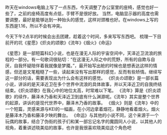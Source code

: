 昨天在windows电脑上写了一点东西，今天调整了办公室里的座椅，感觉也好一些了，之前的座椅高度有点低，手臂不是很好放。
当然，电脑显示器的高度也需要调整，最好是能够达到一种抬头的感觉，这样对颈椎也好。在windows上写的东西是1.16，所以不会有冲突。

今天下午2点半的时候会出去团建，趁着这个时间，多来写写东西吧。
梳理一下目前开的坑《星愿》《炽炎的颂歌》《流年》《烟火》《命运》

《星愿》是一部短篇科幻小说，也是在漫无人际的宇宙空间中，天泽近卫流浪的旅程的一部分。有一句歌词很贴切：“在这漫无人际之中的荒野，所有的自欺与自厌，自我怀疑陪伴着我就像是梦魇。”，最开始写出舱的时候也是想表达这样的情感，但还是文笔粗糙了一些，读起来没有写出那样的感觉，反而有些矫情。继续写这一部分的话，需要表现出为什么会有这样的感觉。
《炽炎の颂歌》是一部长篇小说，讲诉的是天泽近卫在多个世界中流浪的具体故事，并以天泽近卫的自我终结结束。《炽炎颂歌》在我心中的地位太高，时常难以下笔。
《流年》算是《炽炎颂歌》的续作，藤泽木乃香和天泽近卫到底有什么渊源呢。《流年》其实是整个世界的起源，讲诉的是现代世界中，藤泽木乃香的故事。
《烟火》则是《流年》中的一个短篇，灵感来源与KEI的一幅画，在小河边拿着烟花，静静地看着烟火。烟火是藤泽木乃香和藤泽夕映的舞台。
《命运》与其他的小说不同，这个来源于一个玩偶的故事，结合了伪街的孩子们和某一部忘记名字的魔圆同人小说，以其他人的视角，着重讲述晓美焰的故事，也许是我很喜欢晓美焰这个角色吧